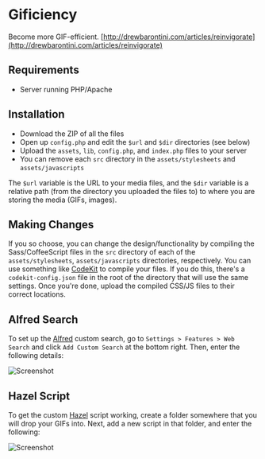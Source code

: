 # Gificiency

Become more GIF-efficient.
[http://drewbarontini.com/articles/reinvigorate](http://drewbarontini.com/articles/reinvigorate)

## Requirements

- Server running PHP/Apache

## Installation

- Download the ZIP of all the files
- Open up `config.php` and edit the `$url` and `$dir` directories (see below)
- Upload the `assets`, `lib`, `config.php`, and `index.php` files to your server
- You can remove each `src` directory in the `assets/stylesheets` and `assets/javascripts`

The `$url` variable is the URL to your media files, and the `$dir` variable is a
relative path (from the directory you uploaded the files to) to where you are storing
the media (GIFs, images).

## Making Changes

If you so choose, you can change the design/functionality by compiling the Sass/CoffeeScript
files in the `src` directory of each of the `assets/stylesheets`, `assets/javascripts` directories,
respectively. You can use something like [CodeKit](http://incident57.com/codekit/) to compile your
files. If you do this, there's a `codekit-config.json` file in the root of the directory that will
use the same settings. Once you're done, upload the compiled CSS/JS files to their correct locations.

## Alfred Search

To set up the [Alfred](http://alfredapp.com) custom search, go to `Settings > Features > Web Search`
and click `Add Custom Search` at the bottom right. Then, enter the following details:

![Screenshot](http://cl.drewb.io/image/3a3h0S231l01/Screenshot%202014-01-16%2017-09-09.png)

## Hazel Script

To get the custom [Hazel](http://www.noodlesoft.com/hazel.php) script working, create a folder somewhere
that you will drop your GIFs into. Next, add a new script in that folder, and enter the following:

![Screenshot](http://cl.drewb.io/image/2O0r1D2D2R1h/Screenshot%202014-01-16%2017-12-36.png)
